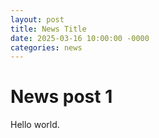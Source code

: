 ```yaml
---
layout: post
title: News Title
date: 2025-03-16 10:00:00 -0000
categories: news
---
```


# News post 1

Hello world.
